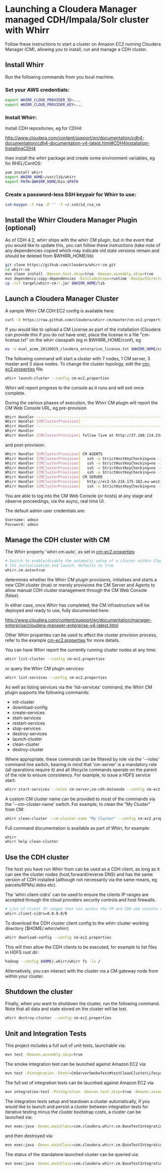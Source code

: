 # Launching a Cloudera Manager managed CDH/Impala/Solr cluster with Whirr

Follow these instructions to start a cluster on Amazon EC2 running Cloudera Manager (CM),
allowing you to install, run and manage a CDH cluster.

## Install Whirr

Run the following commands from you local machine.

### Set your AWS credentials:
```bash
export WHIRR_CLOUD_PROVIDER_ID=...
export WHIRR_CLOUD_PROVIDER_KEY=...
```

### Install Whirr:

Install CDH repositories, eg for CDH4:

http://www.cloudera.com/content/support/en/documentation/cdh4-documentation/cdh4-documentation-v4-latest.html#CDH4Installation-InstallingCDH4

then install the whirr package and create some environment variables, eg for RHEL/CentOS:

```bash
yum install whirr
export WHIRR_HOME=/usr/lib/whirr
export PATH=$WHIRR_HOME/bin:$PATH
```

### Create a password-less SSH keypair for Whirr to use:

```bash
ssh-keygen -t rsa -P '' -f ~/.ssh/id_rsa_cm
```

## Install the Whirr Cloudera Manager Plugin (optional)

As of CDH 4.2, whirr ships with the whirr CM plugin, but in the event that you would like to update this, you can follow
these instructions (take note of any dependencies copied which may indicate old stale versions remain and should be deleted from $WHIRR_HOME/lib)

```bash
git clone https://github.com/cloudera/whirr-cm.git
cd whirr-cm
mvn clean install -Dmaven.test.skip=true -Dmaven.assembly.skip=true
mvn dependency:copy-dependencies -DincludeScope=runtime -DoutputDirectory=$WHIRR_HOME/lib
cp -rvf target/whirr-cm-*.jar $WHIRR_HOME/lib
```

## Launch a Cloudera Manager Cluster

A sample Whirr CM CDH EC2 config is available here: 

```bash
curl -O https://raw.github.com/cloudera/whirr-cm/master/cm-ec2.properties
```

If you would like to upload a CM License as part of the installation (Cloudera can provide this if you do not
have one), place the license in a file "cm-license.txt" on the whirr classpath (eg in $WHIRR_HOME/conf), eg

```bash
mv -v eval_acme_20120925_cloudera_enterprise_license.txt $WHIRR_HOME/conf/cm-license.txt
```

The following command will start a cluster with 7 nodes, 1 CM server, 3 master and 3 slave nodes. To change the
cluster topology, edit the [cm-ec2.properties](https://raw.github.com/cloudera/whirr-cm/master/cm-ec2.properties) file.

```bash
whirr launch-cluster --config cm-ec2.properties
```

Whirr will report progress to the console as it runs and will exit once complete.

During the various phases of execution, the Whirr CM plugin will report the CM Web Console URL, eg pre-provision

```bash
Whirr Handler -----------------------------------------------------------------
Whirr Handler [CMClusterProvision] 
Whirr Handler -----------------------------------------------------------------
Whirr Handler 
Whirr Handler [CMClusterProvision] follow live at http://37.188.114.234:7180
```

and post-provision:

```bash
Whirr Handler [CMClusterProvision] CM AGENTS
Whirr Handler [CMClusterProvision]   ssh -o StrictHostKeyChecking=no -i /root/.ssh/whirr whirr@37.188.114.209
Whirr Handler [CMClusterProvision]   ssh -o StrictHostKeyChecking=no -i /root/.ssh/whirr whirr@37.188.114.210
Whirr Handler [CMClusterProvision]   ssh -o StrictHostKeyChecking=no -i /root/.ssh/whirr whirr@37.188.114.225
Whirr Handler [CMClusterProvision]   ssh -o StrictHostKeyChecking=no -i /root/.ssh/whirr whirr@37.188.114.234
Whirr Handler [CMClusterProvision] CM SERVER
Whirr Handler [CMClusterProvision]   http://ec2-54-216-175-183.eu-west-1.compute.amazonaws.com:7180
Whirr Handler [CMClusterProvision]   ssh -o StrictHostKeyChecking=no -i /root/.ssh/whirr whirr@37.188.114.234
```

You are able to log into the CM Web Console (or hosts) at any stage and observe proceedings, via the async, real time UI.

The default admin user credentials are: 

```bash
Username: admin 
Password: admin 
```

## Manage the CDH cluster with CM

The Whirr property 'whirr.cm.auto', as set in [cm-ec2.properties](https://raw.github.com/cloudera/whirr-cm/master/cm-ec2.properties):

```bash
# Switch to enable/disable the automatic setup of a cluster within Cloudera Manager,
# its initialization and launch, defaults to true
whirr.cm.auto=true
```

determines whether the Whirr CM plugin provisions, initialises and starts a new CDH cluster (true)
or merely provisions the CM Server and Agents to allow manual CDH cluster management through
the CM Web Console (false).

In either case, once Whirr has completed, the CM infrastructure will be deployed and ready to
use, fully documented here:

http://www.cloudera.com/content/support/en/documentation/manager-enterprise/cloudera-manager-enterprise-v4-latest.html

Other Whirr properties can be used to affect the cluster provision process, refer to the example 
[cm-ec2.properties](https://raw.github.com/cloudera/whirr-cm/master/cm-ec2.properties) for more details.

You can have Whirr report the currently running cluster nodes at any time:

```bash
whirr list-cluster --config cm-ec2.properties
```

or query the Whirr CM plugin services:

```bash
whirr list-services --config cm-ec2.properties
```

As well as listing services via the 'list-services' command, the Whirr CM plugin supports the
following commands:

* init-cluster
* download-config 
* create-services
* start-services
* restart-services
* stop-services
* destroy-services
* launch-cluster
* clean-cluster
* destroy-cluster

Where appropriate, these commands can be filtered by role via the '--roles' command line switch,
bearing in mind that 'cm-server' is a mandatory role (all operations require it) and all lifecycle
commands operate on the parent of the role to ensure consistency. For example, to issue
a HDFS service start:

```bash
whirr start-services --roles cm-server,cm-cdh-datanode --config cm-ec2.properties
```

A custom CM cluster name can be provided to most of the commands via the '--cm-cluster-name' switch.
For example, to clean the "My Cluster" from CM:

```bash
whirr clean-cluster --cm-cluster-name "My Cluster" --config cm-ec2.properties
```

Full command documentation is available as part of Whirr, for example:

```bash
whirr
whirr help clean-cluster
```

## Use the CDH cluster

The host you have run Whirr from can be used as a CDH client, as long as it can see the cluster 
nodes (host,forward/reverse DNS) and has the same version of CDH installed (although not necessarily
via the same means, eg parcels/RPMs/.debs etc).

The 'whirr.client-cidrs' can be used to ensure the clients IP ranges are accepted through the cloud
providers security controls and host firewalls.

```bash
# List of client IP ranges that can access the CM and CDH web console and client servers
whirr.client-cidrs=0.0.0.0/0
```

To download the CDH cluster client config to the whirr cluster working directory ($HOME/.whirr/whirr)

```bash
whirr download-config --config cm-ec2.properties
```

This will then allow the CDH clients to be executed, for example to list files in HDFS root dir:

```bash
hadoop --config $HOME/.whirr/whirr fs -ls /
```

Alternatively, you can interact with the cluster via a CM gateway node from within your cluster.


## Shutdown the cluster

Finally, when you want to shutdown the cluster, run the following command. Note
that all data and state stored on the cluster will be lost.

```bash
whirr destroy-cluster --config cm-ec2.properties
```

## Unit and Integration Tests

This project includes a full suit of unit tests, launchable via:

```bash
mvn test -Dmaven.assembly.skip=true
```

The smoke integration test can be launched against Amazon EC2 via:

```bash
mvn test -Pintegration -Dtest=CmServerSmokeTest#testCleanClusterLifecycle -Dwhirr.test.identity=$AWS_ACCESS_KEY -Dwhirr.test.credential=$AWS_SECRET_KEY
```

The full set of integration tests can be laucnhed against Amazon EC2 via:

```bash
mvn integration-test -Pintegration -Dmaven.test.skip=true -Dmaven.assembly.skip=true -Dwhirr.test.identity=$AWS_ACCESS_KEY -Dwhirr.test.credential=$AWS_SECRET_KEY
```

The integration tests setup and teardown a cluster automatically, if you would like to launch and persist a cluster between integration tests for iterative testing minus the cluster bootstrap costs, a cluster can be launched via:

```bash
mvn exec:java -Dexec.mainClass=com.cloudera.whirr.cm.BaseTestIntegrationBoostrap -Dexec.classpathScope=test -Dwhirr.test.identity=$AWS_ACCESS_KEY -Dwhirr.test.credential=$AWS_SECRET_KEY -Dlog4j.configuration=file:./target/test-classes/log4j.properties
```

and then destroyed via:

```bash
mvn exec:java -Dexec.mainClass=com.cloudera.whirr.cm.BaseTestIntegrationDestroy -Dexec.classpathScope=test -Dwhirr.test.identity=$AWS_ACCESS_KEY -Dwhirr.test.credential=$AWS_SECRET_KEY -Dlog4j.configuration=file:./target/test-classes/log4j.properties
```

The status of the standalone launched cluster can be queried via:


```bash
mvn exec:java -Dexec.mainClass=com.cloudera.whirr.cm.BaseTestIntegrationStatus -Dexec.classpathScope=test -Dwhirr.test.identity=$AWS_ACCESS_KEY -Dwhirr.test.credential=$AWS_SECRET_KEY -Dlog4j.configuration=file:./target/test-classes/log4j.properties
```
